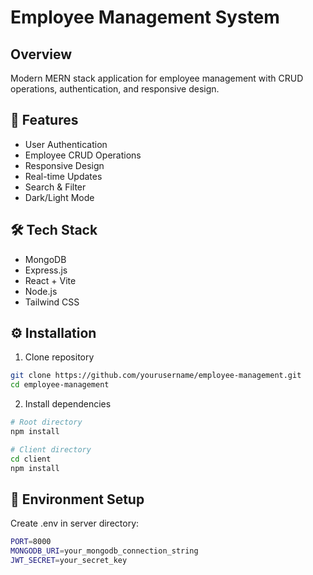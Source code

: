 # Employee Management System

## Overview
Modern MERN stack application for employee management with CRUD operations, authentication, and responsive design.

## 🚀 Features
- User Authentication
- Employee CRUD Operations
- Responsive Design
- Real-time Updates
- Search & Filter
- Dark/Light Mode

## 🛠️ Tech Stack
- MongoDB
- Express.js
- React + Vite
- Node.js
- Tailwind CSS

## ⚙️ Installation

1. Clone repository
```bash
git clone https://github.com/yourusername/employee-management.git
cd employee-management
```
2. Install dependencies
```bash
# Root directory
npm install

# Client directory
cd client
npm install
```

## 🔧 Environment Setup
Create .env in server directory:

```bash
PORT=8000
MONGODB_URI=your_mongodb_connection_string
JWT_SECRET=your_secret_key
```
